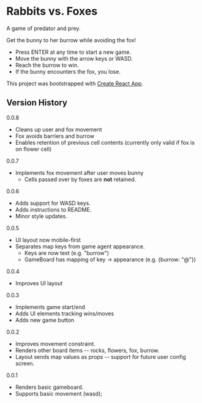 # Rabbits vs. Foxes

A game of predator and prey.

Get the bunny to her burrow while avoiding the fox!
* Press ENTER at any time to start a new game.
* Move the bunny with the arrow keys or WASD.
* Reach the burrow to win.
* If the bunny encounters the fox, you lose.

This project was bootstrapped with [Create React App](https://github.com/facebook/create-react-app).

## Version History

0.0.8
* Cleans up user and fox movement
* Fox avoids barriers and burrow
* Enables retention of previous cell contents (currently only valid if fox is on flower cell)

0.0.7
* Implements fox movement after user moves bunny
  * Cells passed over by foxes are **not** retained.
  
0.0.6
* Adds support for WASD keys.
* Adds instructions to README.
* Minor style updates.

0.0.5
* UI layout now mobile-first
* Separates map keys from game agent appearance.
  * Keys are now text (e.g. "burrow")
  * GameBoard has mapping of key -> appearance (e.g. {burrow: "@"})

0.0.4
* Improves UI layout

0.0.3
* Implements game start/end
* Adds UI elements tracking wins/moves
* Adds new game button

0.0.2
* Improves movement constraint.
* Renders other board items -- rocks, flowers, fox, burrow.
* Layout sends map values as props -- support for future user config screen.

0.0.1
* Renders basic gameboard.
* Supports basic movement (wasd);




